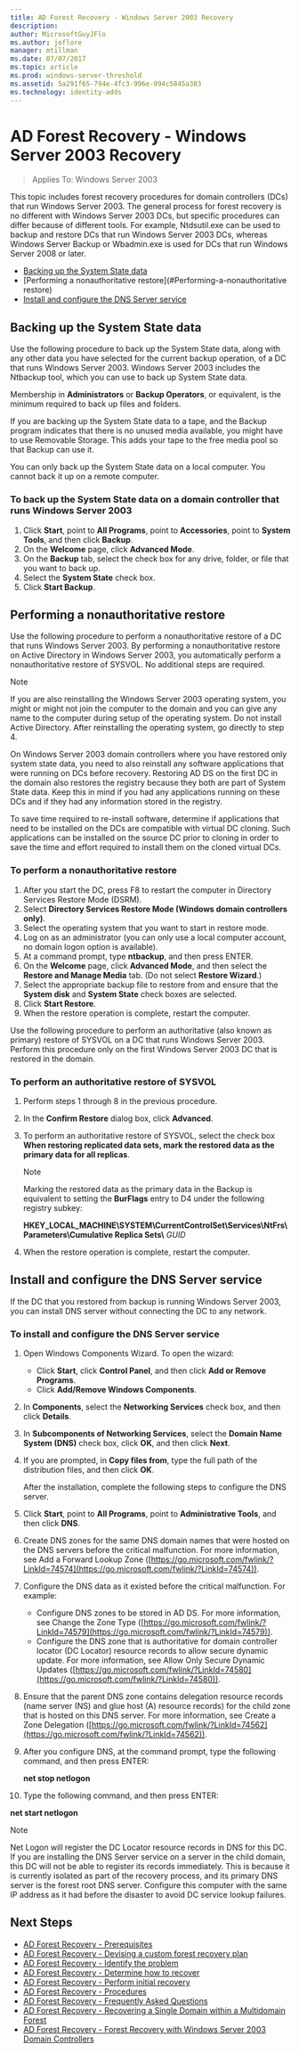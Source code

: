 ```yaml
---
title: AD Forest Recovery - Windows Server 2003 Recovery
description:
author: MicrosoftGuyJFlo
ms.author: joflore
manager: mtillman
ms.date: 07/07/2017
ms.topic: article
ms.prod: windows-server-threshold
ms.assetid: 5a291f65-794e-4fc3-996e-094c5845a383
ms.technology: identity-adds
---
```

# AD Forest Recovery - Windows Server 2003 Recovery

>Applies To: Windows Server 2003

This topic includes forest recovery procedures for domain controllers (DCs) that run Windows Server 2003. The general process for forest recovery is no different with Windows Server 2003 DCs, but specific procedures can differ because of different tools. For example, Ntdsutil.exe can be used to backup and restore DCs that run Windows Server 2003 DCs, whereas Windows Server Backup or Wbadmin.exe is used for DCs that run Windows Server 2008 or later.  
  
- [Backing up the System State data](#Backing-up-the-System-State-data)  
- [Performing a nonauthoritative restore](#Performing-a-nonauthoritative restore)  
- [Install and configure the DNS Server service](#Install-and-configure-the-DNS-Server-service)  

## Backing up the System State data
Use the following procedure to back up the System State data, along with any other data you have selected for the current backup operation, of a DC that runs Windows Server 2003. Windows Server 2003 includes the Ntbackup tool, which you can use to back up System State data.  
  
Membership in **Administrators** or **Backup Operators**, or equivalent, is the minimum required to back up files and folders.   
  
If you are backing up the System State data to a tape, and the Backup program indicates that there is no unused media available, you might have to use Removable Storage. This adds your tape to the free media pool so that Backup can use it.  
  
You can only back up the System State data on a local computer. You cannot back it up on a remote computer.  
  
### To back up the System State data on a domain controller that runs Windows Server 2003  
  
1. Click **Start**, point to **All Programs**, point to **Accessories**, point to **System Tools**, and then click **Backup**.  
2. On the **Welcome** page, click **Advanced Mode**.  
3. On the **Backup** tab, select the check box for any drive, folder, or file that you want to back up.  
4. Select the **System State** check box.  
5. Click **Start Backup**.  
  
## Performing a nonauthoritative restore  

Use the following procedure to perform a nonauthoritative restore of a DC that runs Windows Server 2003. By performing a nonauthoritative restore on Active Directory in Windows Server 2003, you automatically perform a nonauthoritative restore of SYSVOL. No additional steps are required.  
  
> [!NOTE]
> If you are also reinstalling the Windows Server 2003 operating system, you might or might not join the computer to the domain and you can give any name to the computer during setup of the operating system. Do not install Active Directory. After reinstalling the operating system, go directly to step 4.  
  
On Windows Server 2003 domain controllers where you have restored only system state data, you need to also reinstall any software applications that were running on DCs before recovery. Restoring AD DS on the first DC in the domain also restores the registry because they both are part of System State data. Keep this in mind if you had any applications running on these DCs and if they had any information stored in the registry.  
  
To save time required to re-install software, determine if applications that need to be installed on the DCs are compatible with virtual DC cloning. Such applications can be installed on the source DC prior to cloning in order to save the time and effort required to install them on the cloned virtual DCs.  
  
### To perform a nonauthoritative restore
  
1. After you start the DC, press F8 to restart the computer in Directory Services Restore Mode (DSRM).  
2. Select **Directory Services Restore Mode (Windows domain controllers only)**.  
3. Select the operating system that you want to start in restore mode.  
4. Log on as an administrator (you can only use a local computer account, no domain logon option is available).  
5. At a command prompt, type **ntbackup**, and then press ENTER.  
6. On the **Welcome** page, click **Advanced Mode**, and then select the **Restore and Manage Media** tab. (Do not select **Restore Wizard**.)  
7. Select the appropriate backup file to restore from and ensure that the **System disk** and **System State** check boxes are selected.  
8. Click **Start Restore**.  
9. When the restore operation is complete, restart the computer.  
  
Use the following procedure to perform an authoritative (also known as primary) restore of SYSVOL on a DC that runs Windows Server 2003. Perform this procedure only on the first Windows Server 2003 DC that is restored in the domain.  
  
### To perform an authoritative restore of SYSVOL  
  
1. Perform steps 1 through 8 in the previous procedure.  
2. In the **Confirm Restore** dialog box, click **Advanced**.  
3. To perform an authoritative restore of SYSVOL, select the check box **When restoring replicated data sets, mark the restored data as the primary data for all replicas**.  

   > [!NOTE]
   > Marking the restored data as the primary data in the Backup is equivalent to setting the **BurFlags** entry to D4 under the following registry subkey:  
   >   
   > **HKEY_LOCAL_MACHINE\SYSTEM\CurrentControlSet\Services\NtFrs\Parameters\Cumulative Replica Sets\\** *GUID*  

4. When the restore operation is complete, restart the computer.  
  
## Install and configure the DNS Server service

If the DC that you restored from backup is running Windows Server 2003, you can install DNS server without connecting the DC to any network.  
  
### To install and configure the DNS Server service  
  
1. Open Windows Components Wizard. To open the wizard:  

   - Click **Start**, click **Control Panel**, and then click **Add or Remove Programs**.  
   - Click **Add/Remove Windows Components**.  

2. In **Components**, select the **Networking Services** check box, and then click **Details**.  
3. In **Subcomponents of Networking Services**, select the **Domain Name System (DNS)** check box, click **OK**, and then click **Next**.  
4. If you are prompted, in **Copy files from**, type the full path of the distribution files, and then click **OK**.  

   After the installation, complete the following steps to configure the DNS server.  

5. Click **Start**, point to **All Programs**, point to **Administrative Tools**, and then click **DNS**.  
6. Create DNS zones for the same DNS domain names that were hosted on the DNS servers before the critical malfunction. For more information, see Add a Forward Lookup Zone ([https://go.microsoft.com/fwlink/?LinkId=74574](https://go.microsoft.com/fwlink/?LinkId=74574)).  
7. Configure the DNS data as it existed before the critical malfunction. For example:  

   - Configure DNS zones to be stored in AD DS. For more information, see Change the Zone Type ([https://go.microsoft.com/fwlink/?LinkId=74579](https://go.microsoft.com/fwlink/?LinkId=74579)).  
   - Configure the DNS zone that is authoritative for domain controller locator (DC Locator) resource records to allow secure dynamic update. For more information, see Allow Only Secure Dynamic Updates ([https://go.microsoft.com/fwlink/?LinkId=74580](https://go.microsoft.com/fwlink/?LinkId=74580)).  

8. Ensure that the parent DNS zone contains delegation resource records (name server (NS) and glue host (A) resource records) for the child zone that is hosted on this DNS server. For more information, see Create a Zone Delegation ([https://go.microsoft.com/fwlink/?LinkId=74562](https://go.microsoft.com/fwlink/?LinkId=74562)).  
9. After you configure DNS, at the command prompt, type the following command, and then press ENTER:  

   **net stop netlogon**

10. Type the following command, and then press ENTER:  

   **net start netlogon**

   > [!NOTE]
   > Net Logon will register the DC Locator resource records in DNS for this DC. If you are installing the DNS Server service on a server in the child domain, this DC will not be able to register its records immediately. This is because it is currently isolated as part of the recovery process, and its primary DNS server is the forest root DNS server. Configure this computer with the same IP address as it had before the disaster to avoid DC service lookup failures.

## Next Steps

- [AD Forest Recovery - Prerequisites](AD-Forest-Recovery-Prerequisties.md)  
- [AD Forest Recovery - Devising a custom forest recovery plan](AD-Forest-Recovery-Devising-a-Plan.md)  
- [AD Forest Recovery - Identify the problem](AD-Forest-Recovery-Identify-the-Problem.md)
- [AD Forest Recovery - Determine how to recover](AD-Forest-Recovery-Determine-how-to-Recover.md)
- [AD Forest Recovery - Perform initial recovery](AD-Forest-Recovery-Perform-initial-recovery.md)  
- [AD Forest Recovery - Procedures](AD-Forest-Recovery-Procedures.md)  
- [AD Forest Recovery - Frequently Asked Questions](AD-Forest-Recovery-FAQ.md)  
- [AD Forest Recovery - Recovering a Single Domain within a Multidomain Forest](AD-Forest-Recovery-Single-Domain-in-Multidomain-Recovery.md)  
- [AD Forest Recovery - Forest Recovery with Windows Server 2003 Domain Controllers](AD-Forest-Recovery-Windows-Server-2003.md) 
